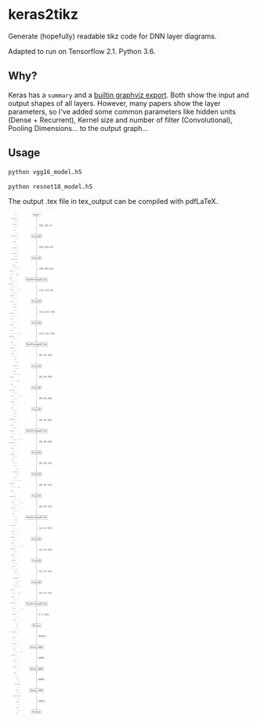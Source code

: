 # keras2tikz
Generate (hopefully) readable tikz code for DNN layer diagrams.

Adapted to run on Tensorflow 2.1.
Python 3.6.

## Why?

Keras has a `summary` and a [builtin graphviz export](https://github.com/fchollet/keras/blob/master/keras/utils/vis_utils.py). Both show the input and output shapes of all layers. However, many papers show the layer parameters, so I've added some common parameters like hidden units (Dense + Recurrent), Kernel size and number of filter (Convolutional), Pooling Dimensions... to the output graph...

## Usage

```shell
python vgg16_model.h5
```

```shell
python resnet18_model.h5
```

The output .tex file in tex_output can be compiled with pdfLaTeX.

![resnet18](https://github.com/AshivDhondea/keras2tikz/blob/master/png_display/resnet18_model._tikz-1.png)
![vgg16](https://github.com/AshivDhondea/keras2tikz/blob/master/png_display/vgg16_model._tikz-1.png)
